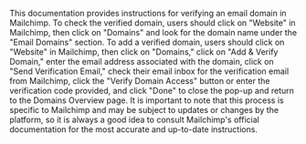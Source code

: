 This documentation provides instructions for verifying an email domain in Mailchimp. To check the verified domain, users should click on "Website" in Mailchimp, then click on "Domains" and look for the domain name under the "Email Domains" section. To add a verified domain, users should click on "Website" in Mailchimp, then click on "Domains," click on "Add & Verify Domain," enter the email address associated with the domain, click on "Send Verification Email," check their email inbox for the verification email from Mailchimp, click the "Verify Domain Access" button or enter the verification code provided, and click "Done" to close the pop-up and return to the Domains Overview page. It is important to note that this process is specific to Mailchimp and may be subject to updates or changes by the platform, so it is always a good idea to consult Mailchimp's official documentation for the most accurate and up-to-date instructions.

